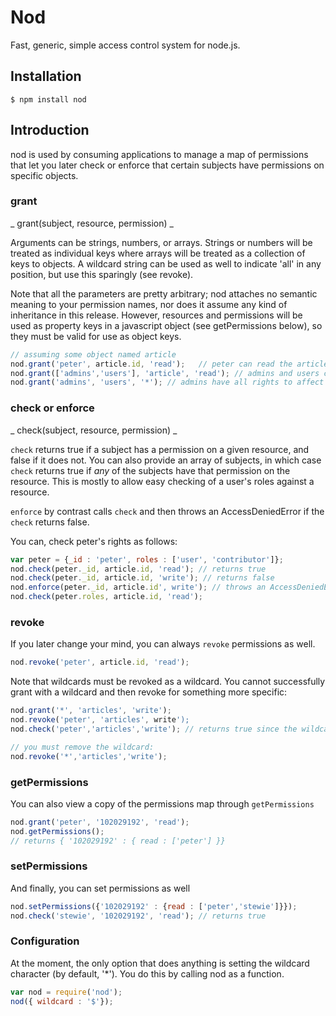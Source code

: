 Nod
=====

Fast, generic, simple access control system for node.js.

## Installation

	$ npm install nod

## Introduction

nod is used by consuming applications to manage a map of permissions that let you later check or enforce that certain subjects have permissions on specific objects.

### grant
_ grant(subject, resource, permission) _

Arguments can be strings, numbers, or arrays.  Strings or numbers will be treated as individual keys where arrays will be treated as a collection of keys to objects.
A wildcard string can be used as well to indicate 'all' in any position, but use this sparingly (see revoke).

Note that all the parameters are pretty arbitrary; nod attaches no semantic meaning to your permission names, nor does it assume any kind of inheritance in this release.
However, resources and permissions will be used as property keys in a javascript object (see getPermissions below), so they must be valid for use as object keys.  

```javascript
// assuming some object named article
nod.grant('peter', article.id, 'read');   // peter can read the article with article.id
nod.grant(['admins','users'], 'article', 'read'); // admins and users can read an article
nod.grant('admins', 'users', '*'); // admins have all rights to affect users
```

### check or enforce
_ check(subject, resource, permission) _

`check` returns true if a subject has a permission on a given resource, and false if it does not.  You can also provide an array of subjects, in which case `check` returns true if *any* of the
subjects have that permission on the resource.  This is mostly to allow easy checking of a user's roles against a resource.

`enforce` by contrast calls `check` and then throws an AccessDeniedError if the `check` returns false.

You can, check peter's rights as follows:

```javascript
var peter = {_id : 'peter', roles : ['user', 'contributor']};
nod.check(peter._id, article.id, 'read'); // returns true
nod.check(peter._id, article.id, 'write'); // returns false
nod.enforce(peter._id, article.id', write'); // throws an AccessDeniedError
nod.check(peter.roles, article.id, 'read');
```

### revoke

If you later change your mind, you can always `revoke` permissions as well.

```javascript
nod.revoke('peter', article.id, 'read');
```

Note that wildcards must be revoked as a wildcard.  You cannot successfully grant with a wildcard and then revoke for something more specific:

```javascript
nod.grant('*', 'articles', 'write');
nod.revoke('peter', 'articles', write');
nod.check('peter','articles','write'); // returns true since the wildcard is still in place

// you must remove the wildcard:
nod.revoke('*','articles','write');
```


### getPermissions

You can also view a copy of the permissions map through `getPermissions`

```javascript
nod.grant('peter', '102029192', 'read');
nod.getPermissions();
// returns { '102029192' : { read : ['peter'] }}
```

### setPermissions

And finally, you can set permissions as well

```javascript
nod.setPermissions({'102029192' : {read : ['peter','stewie']}});
nod.check('stewie', '102029192', 'read'); // returns true
```

### Configuration

At the moment, the only option that does anything is setting the wildcard character (by default, '*').  You do this by calling nod as a function.

```javascript
var nod = require('nod');
nod({ wildcard : '$'});
```
